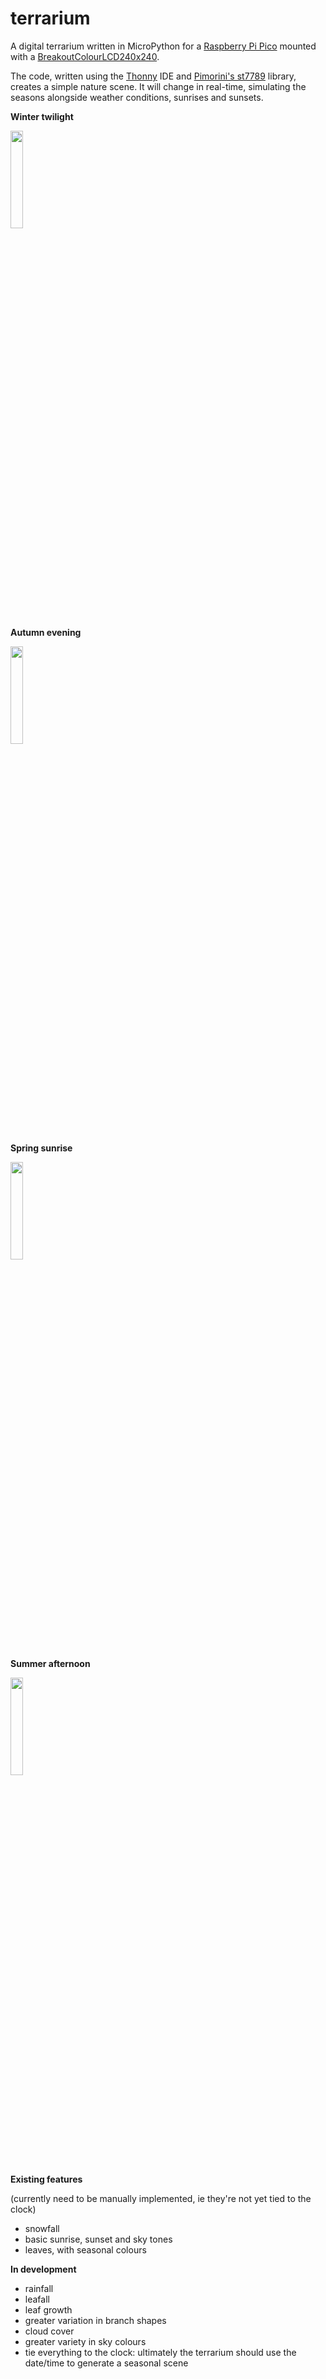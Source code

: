 # terrarium

A digital terrarium written in MicroPython for a [Raspberry Pi Pico](https://shop.pimoroni.com/products/raspberry-pi-pico?variant=32402092294227) mounted with a [BreakoutColourLCD240x240](https://shop.pimoroni.com/products/1-3-spi-colour-lcd-240x240-breakout?variant=30250963632211&currency=GBP&utm_source=google&utm_medium=cpc&utm_campaign=google+shopping?utm_source=google&utm_medium=surfaces&utm_campaign=shopping&gclid=Cj0KCQjwwNWKBhDAARIsAJ8HkhfexBZbHZXHZKI0WixTnGqXf9Q40DyJy6te9mpHibEGymhLaVfnP_4aAhWKEALw_wcB). 

The code, written using the [Thonny](https://thonny.org) IDE and [Pimorini's st7789](https://github.com/pimoroni/st7789-python) library, creates a simple nature scene. It will change in real-time, simulating the seasons alongside weather conditions, sunrises and sunsets.    


**Winter twilight**

<img src="https://user-images.githubusercontent.com/69108995/135408635-b0870e8d-d6d7-4be5-ac22-bb6ef2ade370.jpeg" width=20% height=20%>


**Autumn evening**

<img src="https://user-images.githubusercontent.com/69108995/135408766-d3b60a5a-24d2-40de-a204-3079e85ff36f.jpeg" width=20% height=20%>

**Spring sunrise**

<img src="https://user-images.githubusercontent.com/69108995/135408868-5e8680a5-8384-4ff7-91df-ea11f6ac4f6f.jpeg" width=20% height=20%>

**Summer afternoon**

<img src="https://user-images.githubusercontent.com/69108995/135408938-6abc6198-10a6-4396-8501-8a16f4795e73.jpeg" width=20% height=20%>


**Existing features**

(currently need to be manually implemented, ie they're not yet tied to the clock)

- snowfall
- basic sunrise, sunset and sky tones
- leaves, with seasonal colours

**In development**
- rainfall
- leafall
- leaf growth
- greater variation in branch shapes
- cloud cover
- greater variety in sky colours
- tie everything to the clock: ultimately the terrarium should use the date/time to generate a seasonal scene

